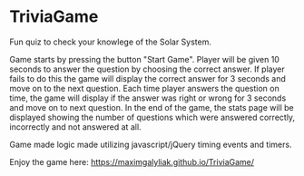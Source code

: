 # TriviaGame
Fun quiz to check your knowlege of the Solar System.

Game starts by pressing the button "Start Game".
Player will be given 10 seconds to answer the question by choosing the correct answer.
If player fails to do this the game will display the correct answer for 3 seconds and move on to the next question.
Each time player answers the question on time, the game will display if the answer was right or wrong for 3 seconds and move on to next question.
In the end of the game, the stats page will be displayed showing the number of questions which were answered correctly, incorrectly and not answered at all.

Game made logic made utilizing javascript/jQuery timing events and timers.

Enjoy the game here: https://maximgalyliak.github.io/TriviaGame/
